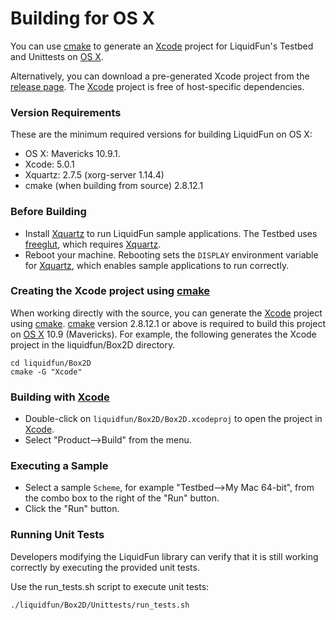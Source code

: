 # Building for OS X

You can use [cmake][] to generate an [Xcode][] project for LiquidFun's
Testbed and Unittests on [OS X][].

Alternatively, you can download a pre-generated Xcode
project from the [release page][]. The [Xcode][] project is free of
host-specific dependencies.

### Version Requirements

These are the minimum required versions for building LiquidFun on OS X:

-   OS X: Mavericks 10.9.1.
-   Xcode: 5.0.1
-   Xquartz: 2.7.5 (xorg-server 1.14.4)
-   cmake (when building from source) 2.8.12.1

### Before Building

-   Install [Xquartz][] to run LiquidFun sample applications.
    The Testbed uses [freeglut][], which requires [Xquartz][].
-   Reboot your machine.  Rebooting sets the `DISPLAY` environment variable for
    [Xquartz][], which enables sample applications to run correctly.

### Creating the Xcode project using [cmake][]

When working directly with the source, you can generate the [Xcode][]
project using [cmake][].  [cmake][] version 2.8.12.1 or above is required to
build this project on [OS X][] 10.9 (Mavericks).  For example, the following
generates the Xcode project in the liquidfun/Box2D directory.

    cd liquidfun/Box2D
    cmake -G "Xcode"

### Building with [Xcode][]

-   Double-click on `liquidfun/Box2D/Box2D.xcodeproj` to open the project in
    [Xcode][].
-   Select "Product-->Build" from the menu.

### Executing a Sample

-   Select a sample `Scheme`, for example "Testbed-->My Mac 64-bit", from the
    combo box to the right of the "Run" button.
-   Click the "Run" button.

### Running Unit Tests

Developers modifying the LiquidFun library can verify that it is still working
correctly by executing the provided unit tests.

Use the run\_tests.sh script to execute unit tests:

    ./liquidfun/Box2D/Unittests/run_tests.sh

  [Xquartz]: http://xquartz.macosforge.org/
  [cmake]: http://www.cmake.org
  [Xcode]: http://developer.apple.com/xcode/
  [OS X]: http://www.apple.com/osx/
  [freeglut]: http://freeglut.sourceforge.net/
  [release page]: http://github.com/google/liquidfun/releases
